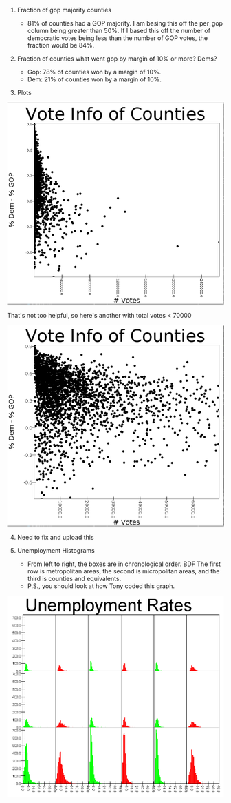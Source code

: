 1. Fraction of gop majority counties
    
    * 81% of counties had a GOP majority. I am basing this off the per_gop column being greater than 50%. 
    If I based this off the number of democratic votes being less than the number of GOP votes, the fraction
    would be 84%. 

2. Fraction of counties what went gop by margin of 10% or more? Dems?

    * Gop: 78% of counties won by a margin of 10%.
    * Dem: 21% of counties won by a margin of 10%.

3. Plots

![hiwe](src/main/scala/sparksql2/vote.png)

That's not too helpful, so here's another with total votes < 70000

![awufhe](src/main/scala/sparksql2/less70000.png)

4. Need to fix and upload this 

5. Unemployment Histograms

    * From left to right, the boxes are in chronological order. BDF The first row is metropolitan areas, the second is micropolitan areas, and the third is counties and equivalents.
    * P.S., you should look at how Tony coded this graph. 

![ajfwie](src/main/scala/sparksql2/histoGrid.PNG)